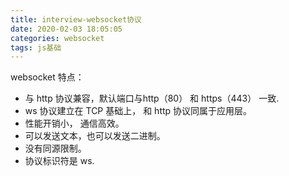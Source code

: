 ```yaml
---
title: interview-websocket协议
date: 2020-02-03 18:05:05
categories: websocket
tags: js基础
---
```


websocket 特点： 

- 与 http 协议兼容，默认端口与http（80） 和 https（443） 一致.
- ws 协议建立在 TCP 基础上， 和 http 协议同属于应用层。
- 性能开销小， 通信高效。
- 可以发送文本，也可以发送二进制。
- 没有同源限制。
- 协议标识符是 ws.


